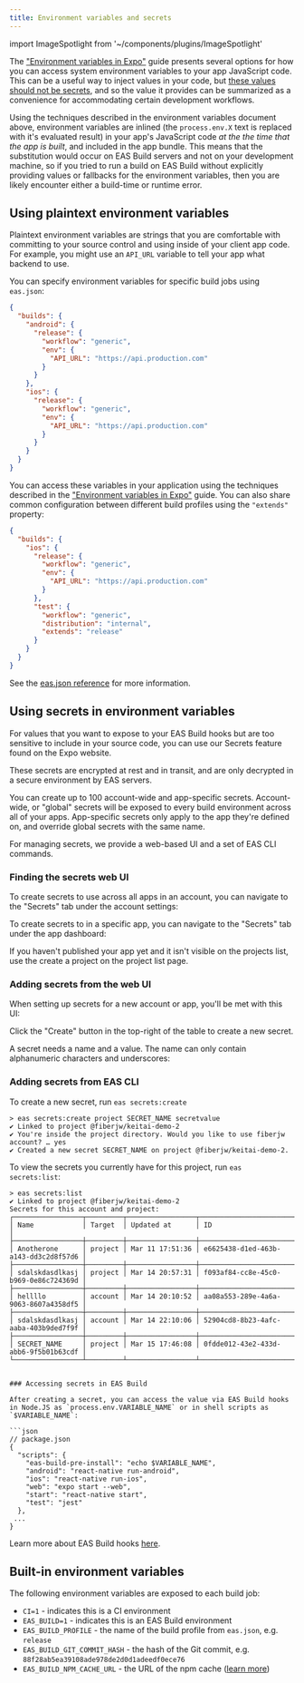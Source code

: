 ```yaml
---
title: Environment variables and secrets
---
```


import ImageSpotlight from '~/components/plugins/ImageSpotlight'

The ["Environment variables in Expo"](/guides/environment-variables.md) guide presents several options for how you can access system environment variables to your app JavaScript code. This can be a useful way to inject values in your code, but [these values should not be secrets](/guides/environment-variables.md#security-considerations), and so the value it provides can be summarized as a convenience for accommodating certain development workflows.

Using the techniques described in the environment variables document above, environment variables are inlined (the `process.env.X` text is replaced with it's evaluated result) in your app's JavaScript code _at the the time that the app is built_, and included in the app bundle. This means that the substitution would occur on EAS Build servers and not on your development machine, so if you tried to run a build on EAS Build without explicitly providing values or fallbacks for the environment variables, then you are likely encounter either a build-time or runtime error.

## Using plaintext environment variables

Plaintext environment variables are strings that you are comfortable with committing to your source control and using inside of your client app code. For example, you might use an `API_URL` variable to tell your app what backend to use.

You can specify environment variables for specific build jobs using `eas.json`:

```json
{
  "builds": {
    "android": {
      "release": {
        "workflow": "generic",
        "env": {
          "API_URL": "https://api.production.com"
        }
      }
    },
    "ios": {
      "release": {
        "workflow": "generic",
        "env": {
          "API_URL": "https://api.production.com"
        }
      }
    }
  }
}
```

You can access these variables in your application using the techniques described in the ["Environment variables in Expo"](/guides/environment-variables.md) guide. You can also share common configuration between different build profiles using the `"extends"` property:

```json
{
  "builds": {
    "ios": {
      "release": {
        "workflow": "generic",
        "env": {
          "API_URL": "https://api.production.com"
        }
      },
      "test": {
        "workflow": "generic",
        "distribution": "internal",
        "extends": "release"
      }
    }
  }
}
```

See the [eas.json reference](/build/eas-json.md) for more information.

## Using secrets in environment variables

For values that you want to expose to your EAS Build hooks but are too sensitive to include in your source code, you can use our Secrets feature found on the Expo website.

These secrets are encrypted at rest and in transit, and are only decrypted in a secure environment by EAS servers.

You can create up to 100 account-wide and app-specific secrets. Account-wide, or "global" secrets will be exposed to every build environment across all of your apps. App-specific secrets only apply to the app they're defined on, and override global secrets with the same name.

For managing secrets, we provide a web-based UI and a set of EAS CLI commands.

### Finding the secrets web UI

To create secrets to use across all apps in an account, you can navigate to the "Secrets" tab under the account settings:

<ImageSpotlight alt="Global secrets location" src="/static/images/eas-build/environment-secrets/secrets-account-nav.png" />

To create secrets to in a specific app, you can navigate to the "Secrets" tab under the app dashboard:

<ImageSpotlight alt="App secrets location" src="/static/images/eas-build/environment-secrets/secrets-project-nav.png" />

If you haven't published your app yet and it isn't visible on the projects list, use the create a project on the project list page.

<ImageSpotlight alt="Create project button location" src="/static/images/eas-build/environment-secrets/project-creation-navigation.png" />

<ImageSpotlight alt="Create project UI" src="/static/images/eas-build/environment-secrets/project-creation-web.png" />

### Adding secrets from the web UI

When setting up secrets for a new account or app, you'll be met with this UI:

<ImageSpotlight alt="Empty secrets UI" src="/static/images/eas-build/environment-secrets/secrets-empty.png" />

Click the "Create" button in the top-right of the table to create a new secret.

A secret needs a name and a value. The name can only contain alphanumeric characters and underscores:

<ImageSpotlight alt="Secret creation UI filled" src="/static/images/eas-build/environment-secrets/secrets-create-filled.png" />

<ImageSpotlight alt="Secret UI with stored secret" src="/static/images/eas-build/environment-secrets/secrets-populated.png" />

### Adding secrets from EAS CLI

To create a new secret, run `eas secrets:create`

```
> eas secrets:create project SECRET_NAME secretvalue
✔ Linked to project @fiberjw/keitai-demo-2
✔ You're inside the project directory. Would you like to use fiberjw account? … yes
✔ ️Created a new secret SECRET_NAME on project @fiberjw/keitai-demo-2.
```

To view the secrets you currently have for this project, run `eas secrets:list`:

````
> eas secrets:list
✔ Linked to project @fiberjw/keitai-demo-2
Secrets for this account and project:
┌─────────────────┬─────────┬─────────────────┬──────────────────────────────────────┐
│ Name            │ Target  │ Updated at      │ ID                                   │
├─────────────────┼─────────┼─────────────────┼──────────────────────────────────────┤
│ Anotherone      │ project │ Mar 11 17:51:36 │ e6625438-d1ed-463b-a143-dd3c2d8f57d6 │
├─────────────────┼─────────┼─────────────────┼──────────────────────────────────────┤
│ sdalskdasdlkasj │ project │ Mar 14 20:57:31 │ f093af84-cc8e-45c0-b969-0e86c724369d │
├─────────────────┼─────────┼─────────────────┼──────────────────────────────────────┤
│ hellllo         │ account │ Mar 14 20:10:52 │ aa08a553-289e-4a6a-9063-8607a4358df5 │
├─────────────────┼─────────┼─────────────────┼──────────────────────────────────────┤
│ sdalskdasdlkasj │ account │ Mar 14 22:10:06 │ 52904cd8-8b23-4afc-aaba-403b9ded7f9f │
├─────────────────┼─────────┼─────────────────┼──────────────────────────────────────┤
│ SECRET_NAME     │ project │ Mar 15 17:46:08 │ 0fdde012-43e2-433d-abb6-9f5b01b63cdf │
└─────────────────┴─────────┴─────────────────┴──────────────────────────────────────┘


### Accessing secrets in EAS Build

After creating a secret, you can access the value via EAS Build hooks in Node.JS as `process.env.VARIABLE_NAME` or in shell scripts as `$VARIABLE_NAME`:

```json
// package.json
{
  "scripts": {
    "eas-build-pre-install": "echo $VARIABLE_NAME",
    "android": "react-native run-android",
    "ios": "react-native run-ios",
    "web": "expo start --web",
    "start": "react-native start",
    "test": "jest"
  },
 ...
}
````

Learn more about EAS Build hooks [here](/build-reference/how-tos/#eas-build-specific-npm-hooks).

## Built-in environment variables

The following environment variables are exposed to each build job:

- `CI=1` - indicates this is a CI environment
- `EAS_BUILD=1` - indicates this is an EAS Build environment
- `EAS_BUILD_PROFILE` - the name of the build profile from `eas.json`, e.g. `release`
- `EAS_BUILD_GIT_COMMIT_HASH` - the hash of the Git commit, e.g. `88f28ab5ea39108ade978de2d0d1adeedf0ece76`
- `EAS_BUILD_NPM_CACHE_URL` - the URL of the npm cache ([learn more](how-tos.md#using-npm-cache-with-yarn-v1))
